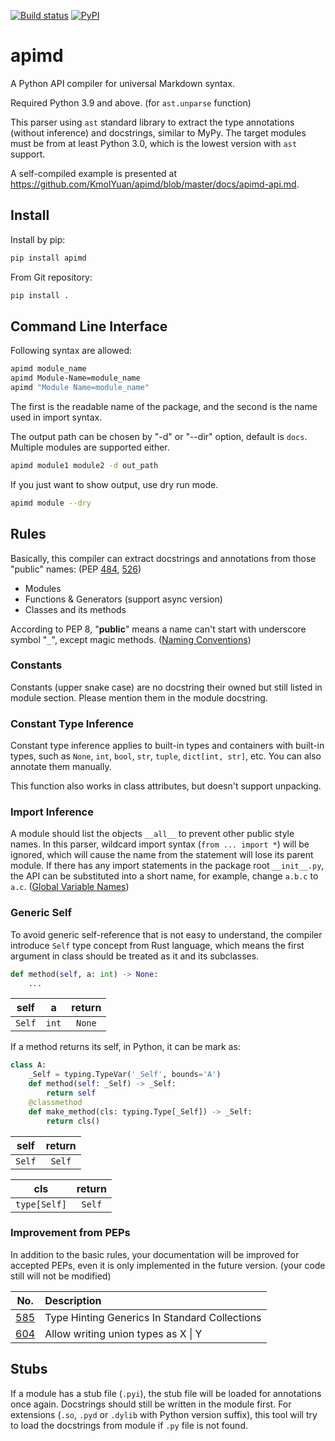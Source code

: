 [![Build status](https://img.shields.io/travis/KmolYuan/apimd.svg?logo=travis)](https://travis-ci.org/KmolYuan/apimd)
[![PyPI](https://img.shields.io/pypi/v/apimd.svg)](https://pypi.org/project/apimd/)

# apimd

A Python API compiler for universal Markdown syntax.

Required Python 3.9 and above. (for `ast.unparse` function)

This parser using `ast` standard library to extract the type annotations (without inference) and docstrings, similar to MyPy.
The target modules must be from at least Python 3.0, which is the lowest version with `ast` support.

A self-compiled example is presented at <https://github.com/KmolYuan/apimd/blob/master/docs/apimd-api.md>.

## Install

Install by pip:

```bash
pip install apimd
```

From Git repository:

```bash
pip install .
```

## Command Line Interface

Following syntax are allowed:

```bash
apimd module_name
apimd Module-Name=module_name
apimd "Module Name=module_name"
```

The first is the readable name of the package,
and the second is the name used in import syntax.

The output path can be chosen by "-d" or "--dir" option, default is `docs`.
Multiple modules are supported either.

```bash
apimd module1 module2 -d out_path
```

If you just want to show output, use dry run mode.

```bash
apimd module --dry
```

## Rules

Basically, this compiler can extract docstrings and annotations from those "public" names:
(PEP [484], [526])

+ Modules
+ Functions & Generators (support async version)
+ Classes and its methods

According to PEP 8, "**public**" means a name can't start with underscore symbol "`_`",
except magic methods. ([Naming Conventions])

### Constants

Constants (upper snake case) are no docstring their owned but still listed in module section.
Please mention them in the module docstring.

### Constant Type Inference

Constant type inference applies to built-in types and containers with built-in types,
such as `None`, `int`, `bool`, `str`, `tuple`, `dict[int, str]`, etc.
You can also annotate them manually.

This function also works in class attributes, but doesn't support unpacking.

### Import Inference

A module should list the objects `__all__` to prevent other public style names.
In this parser, wildcard import syntax (`from ... import *`) will be ignored,
which will cause the name from the statement will lose its parent module.
If there has any import statements in the package root `__init__.py`,
the API can be substituted into a short name, for example, change `a.b.c` to `a.c`.
([Global Variable Names])

### Generic Self

To avoid generic self-reference that is not easy to understand,
the compiler introduce `Self` type concept from Rust language,
which means the first argument in class should be treated as it and its subclasses.

```python
def method(self, a: int) -> None:
    ...
```

| self | a | return |
|:----:|:---:|:----:|
| `Self` | `int` | `None` |

If a method returns its self, in Python, it can be mark as:

```python
class A:
    _Self = typing.TypeVar('_Self', bounds='A')
    def method(self: _Self) -> _Self:
        return self
    @classmethod
    def make_method(cls: typing.Type[_Self]) -> _Self:
        return cls()
```

| self | return |
|:----:|:------:|
| `Self` | `Self` |

| cls | return |
|:----:|:------:|
| `type[Self]` | `Self` |

### Improvement from PEPs

In addition to the basic rules, your documentation will be improved for accepted PEPs,
even it is only implemented in the future version.
(your code still will not be modified)

| No. | Description |
|:---:|:------------|
| [585] | Type Hinting Generics In Standard Collections |
| [604] | Allow writing union types as X &#124; Y |

## Stubs

If a module has a stub file (`.pyi`), the stub file will be loaded for annotations once again.
Docstrings should still be written in the module first.
For extensions (`.so`, `.pyd` or `.dylib` with Python version suffix), this tool will try to load the docstrings from module
if `.py` file is not found.

[Naming Conventions]: https://www.python.org/dev/peps/pep-0008/#naming-conventions
[Global Variable Names]: https://www.python.org/dev/peps/pep-0008/#global-variable-names
[484]: https://www.python.org/dev/peps/pep-0484/
[526]: https://www.python.org/dev/peps/pep-0526/
[585]: https://www.python.org/dev/peps/pep-0585/
[604]: https://www.python.org/dev/peps/pep-0585/
